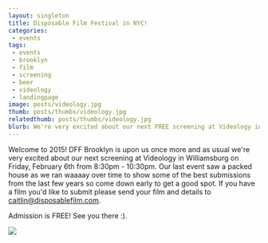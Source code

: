 ```yaml
---
layout: singleton
title: Disposable Film Festival in NYC!
categories:
 - events
tags:
 - events
 - brooklyn
 - film
 - screening
 - beer
 - videology
 - landingpage
image: posts/videology.jpg
thumb: posts/thumbs/videology.jpg
relatedthumb: posts/thumbs/videology.jpg
blurb: We're very excited about our next FREE screening at Videology in Williamsburg on Friday, February 6th from 8:30pm - 10:30pm.
---
```



Welcome to 2015! DFF Brooklyn is upon us once more and as usual we're very excited about our next screening at Videology in Williamsburg on Friday, February 6th from 8:30pm - 10:30pm. Our last event saw a packed house as we ran waaaay over time to show some of the best submissions from the last few years so come down early to get a good spot. If you have a film you'd like to submit please send your film and details to <a href="mailto:caitlin@disposablefilm.com">caitlin@disposablefilm.com</a>.

Admission is FREE! See you there :).

<img src="{{ 'posts/videology.png' | asset_path }}">

[videology]:http://www.videology.info

